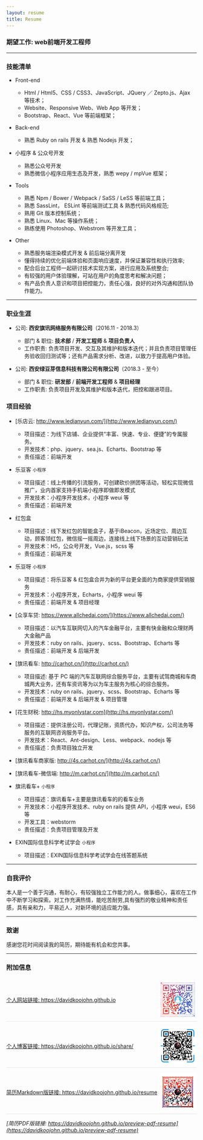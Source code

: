 ```yaml
---
layout: resume
title: Resume
---
```


<style>
    img {
        vertical-align: middle;
    }
  
    .website-item {
        display: flex;
        justify-content: space-between;
        align-items: center;
        border-bottom: 1px solid #e1e4e8;
        margin-bottom: .5em;
        padding: .5em 0;
    }
</style>

### 期望工作: web前端开发工程师

---

### 技能清单

* Front-end
    * Html / Html5、CSS / CSS3、JavaScript、JQuery ／ Zepto.js、Ajax 等技术；
    * Website、Responsive Web、Web App 等开发；
    * Bootstrap、React、Vue 等前端框架；

* Back-end
    * 熟悉 Ruby on rails 开发 & 熟悉 Nodejs 开发；

* 小程序 & 公众号开发
    * 熟悉公众号开发
    * 熟悉微信小程序应用生态及开发，熟悉 wepy / mpVue 框架；

* Tools
    * 熟悉 Npm / Bower / Webpack / SaSS / LeSS 等前端工具；
    * 熟悉 SassLint， ESLint 等前端测试工具 & 熟悉代码风格规范;
    * 熟用 Git 版本控制系统；
    * 熟悉 Linux、Mac 等操作系统；
    * 熟练使用 Photoshop、Webstrom 等开发工具；

* Other
    * 熟悉服务端渲染模式开发 & 前后端分离开发
    * 懂得持续的优化前端体验和页面响应速度，并保证兼容性和执行效率;
    * 配合后台工程师一起研讨技术实现方案，进行应用及系统整合;
    * 有较强的用户体验理解，可站在用户的角度思考和解决问题；
    * 有产品负责人意识和项目把控能力，责任心强，良好的对外沟通和团队协作能力。

---

### 职业生涯

* 公司: **西安旗讯网络服务有限公司**（2016.11 - 2018.3）
    * 部门 & 职位: **技术部** / **开发工程师** & **项目负责人**
    * 工作职责: 负责项目开发、交互及其维护和版本迭代；并且负责项目管理任务验收回归测试等；还有产品需求分析、改进，以致力于提高用户体验。

* 公司: **西安绿豆芽信息科技有限公司有限公司**（2018.3 - 至今）
    * 部门 & 职位: **研发部** / **前端开发工程师** & **项目经理**
    * 工作职责: 负责项目开发及其维护和版本迭代，把控和跟进项目。

### 项目经验

* [乐店云: http://www.ledianyun.com/](http://www.ledianyun.com/)
    * 项目描述：为线下店铺、企业提供“丰富、快速、专业、便捷”的专属服务。
    * 开发技术：php、jquery、sea.js、Echarts、Bootstrap 等
    * 责任描述：前端开发

* 乐豆客 `小程序`
    * 项目描述：线上传播的引流服务，可创建砍价拼团等活动，轻松实现微信推广，业内首家支持手机端小程序即做即发模式
    * 开发技术：小程序开发技术，小程序 weui 等
    * 责任描述：前端开发

* 红包盒
    * 项目描述：线下发红包的智能盒子，基于iBeacon，近场定位、周边互动，顾客领红包，微信摇一摇周边，连接线上线下场景的互动营销玩法
    * 开发技术：H5，公众号开发，Vue.js，scss 等
    * 责任描述：前端开发

* 乐豆呀 `小程序`
    * 项目描述：将乐豆客 & 红包盒合并为新的平台更全面的为商家提供营销服务
    * 开发技术：小程序开发，Echarts，小程序 weui 等
    * 责任描述：前端开发 & 项目经理

* [众享车贷: https://www.allchedai.com/](https://www.allchedai.com/)    
    * 项目描述：以汽车互联网切入的汽车金融平台，主要有快金融和众理财两大金融产品
    * 开发技术：ruby on rails、jquery、scss、Bootstrap、Echarts 等
    * 责任描述：前端开发 & 后端开发

* [旗讯看车: http://carhot.cn/](http://carhot.cn/)
    * 项目描述: 基于 PC 端的汽车互联网综合服务平台，主要有试驾商城和车商城两大业务，还有车资讯等为以为车主服务为核心的综合服务。
    * 开发技术：ruby on rails、jquery、scss、Bootstrap、Echarts 等
    * 责任描述：前端开发 & 后端开发 & 项目管理

* [花生财税: http://hs.myonlystar.com](http://hs.myonlystar.com/)
    * 项目描述：提供注册公司，代理记账，资质代办，知识产权，公司法务等服务的互联网咨询服务平台。
    * 开发技术：React、Ant-design、Less、webpack、nodejs 等
    * 责任描述：负责项目独立开发

* [旗讯看车商家版: http://4s.carhot.cn/](http://4s.carhot.cn/)

* [旗讯看车-微信端: http://m.carhot.cn/](http://m.carhot.cn/)

* 旗讯看车+ `小程序`
    * 项目描述：旗讯看车+主要是旗讯看车的的看车业务
    * 开发技术：小程序开发技术、ruby on rails 提供 API，小程序 weui，ES6 等
    * 开发工具：webstorm
    * 责任描述：负责项目管理及开发

* EXIN国际信息科学考试学会 `小程序`
    * 项目描述：EXIN国际信息科学考试学会在线答题系统

---

### 自我评价

本人是一个善于沟通，有耐心，有较强独立工作能力的人。做事细心，喜欢在工作中不断学习和探索。对工作充满热情，能吃苦耐劳,具有强烈的敬业精神和责任感，具有亲和力，平易近人，对新环境的适应能力强。

---

### 致谢

感谢您花时间阅读我的简历，期待能有机会和您共事。

---

### 附加信息

<div class="website-item">
  <a href="https://davidkoojohn.github.io">
    个人网站链接: https://davidkoojohn.github.io
  </a>
  <a href="https://davidkoojohn.github.io">
    <img src="/assets/images/me.png" width="100">
  </a>
</div>

<div class="website-item">
  <a href="https://davidkoojohn.github.io/share/">
    个人博客链接: https://davidkoojohn.github.io/share/
  </a>
  <a href="https://davidkoojohn.github.io/share/">
    <img src="/assets/images/share.png" width="100">
  </a>
</div>

<div class="website-item">
  <a href="https://davidkoojohn.github.io/resume">
    简历Markdown版链接: https://davidkoojohn.github.io/resume
  </a>
  <a href="https://davidkoojohn.github.io/resume">
    <img src="/assets/images/resume.png" width="100">
  </a>
</div>

*[简历PDF版链接: https://davidkoojohn.github.io/preview-pdf-resume](https://davidkoojohn.github.io/preview-pdf-resume)*


